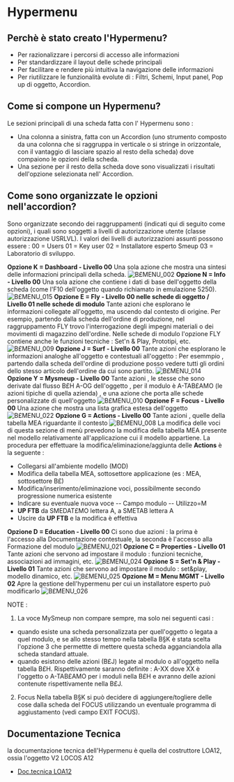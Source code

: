 # Hypermenu

## Perchè è stato creato l'Hypermenu?
- Per razionalizzare i percorsi di accesso alle informazioni
- Per standardizzare il layout delle schede principali
- Per facilitare e rendere più intuitiva la navigazione delle informazioni
- Per riutilizzare le funzionalità evolute di :  Filtri, Schemi, Input panel, Pop up di oggetto, Accordion.

## Come si compone un Hypermenu?
Le sezioni principali di una scheda fatta con l' Hypermenu sono : 
- Una colonna a sinistra, fatta con un Accordion (uno strumento composto da una colonna che si raggruppa in verticale o si stringe in orizzontale, con il vantaggio di lasciare spazio al resto della scheda) dove compaiono le opzioni della scheda.
- Una sezione per il resto della scheda dove sono visualizzati i risultati dell'opzione selezionata nell' Accordion.

## Come sono organizzate le opzioni nell'accordion?
Sono organizzate secondo dei raggruppamenti (indicati qui di seguito come opzioni), i quali sono soggetti a livelli di autorizzazione utente (classe autorizzazione USRLVL).
I valori dei livelli di autorizzazioni assunti possono essere : 
00 = Users
01 = Key user
02 = Installatore esperto Smeup
03 = Laboratorio di sviluppo.


**Opzione K = Dashboard  -  Livello 00**
Una sola azione che mostra una sintesi delle informazioni principali della scheda.
![B£MENU_002](http://localhost:3000/immagini/B£MENU_12/BXMENU_002.png)
**Opzione N = Info  -  Livello 00**
Una sola azione che contiene i dati di base dell'oggetto della scheda (come l'F10 dell'oggetto quando richiamato in emulazione 5250).
![B£MENU_015](http://localhost:3000/immagini/B£MENU_12/BXMENU_015.png)
**Opzione E = Fly  -  Livello 00 nelle schede di oggetto  /  Livello 01 nelle schede di modulo**
Tante azioni che esplorano le informazioni collegate all'oggetto, ma uscendo dal contesto di origine.
Per esempio, partendo dalla scheda dell'ordine di produzione, nel raggruppamento FLY trovo l'interrogazione degli impegni materiali o dei movimenti di magazzino dell'ordine.
Nelle schede di modulo l'opzione FLY contiene anche le funzioni tecniche :  Set'n & Play, Prototipi, etc.
![B£MENU_009](http://localhost:3000/immagini/B£MENU_12/BXMENU_009.png)
**Opzione J =  Surf  -  Livello 00**
  Tante azioni che esplorano le informazioni analoghe all'oggetto e contestuali all'oggetto :  Per esemmpio , partendo dalla scheda dell'ordine di produzione posso vedere tutti gli ordini dello stesso articolo dell'ordine da cui sono partito.
![B£MENU_014](http://localhost:3000/immagini/B£MENU_12/BXMENU_014.png)
**Opzione Y = Mysmeup  -  Livello 00**
  Tante azioni , le stesse che sono derivate dal flusso B£H A-OG dell'oggetto , per il modulo è A-TAB£AMO (le azioni tipiche di quella azienda) , e una azione che porta alle schede personalizzate di quell'oggetto
![B£MENU_010](http://localhost:3000/immagini/B£MENU_12/BXMENU_010.png)
**Opzione F = Focus  -  Livello 00**
  Una azione che mostra una lista grafica estesa dell'oggetto
![B£MENU_022](http://localhost:3000/immagini/B£MENU_12/BXMENU_022.png)
**Opzione G = Actions  -  Livello 00**
  Tante azioni , quelle della tabella MEA riguardante il contesto
![B£MENU_008](http://localhost:3000/immagini/B£MENU_12/BXMENU_008.png)
La modifica delle voci di questa sezione di menù prevedono la modifica della tabella MEA presente nel modello relativamente all'applicazione cui il modello appartiene.
La procedura per effettuare la modifica/eliminazione/aggiunta delle **Actions** è la seguente : 

- Collegarsi all'ambiente modello (MOD)
- Modifica  della tabella MEA, sottosettore applicazione (es :  MEA, sottosettore B£)
- Modifica/inserimento/eliminazione voci, possibilmente secondo progressione numerica esistente
- Indicare su eventuale nuova voce
-- Campo modulo
-- Utilizzo=M
-  **UP FTB**  da SMEDAT£MO lettera A, a SMETAB lettera A
- Uscire da **UP FTB** e la modifica è effettiva



**Opzione D = Education  -  Livello 00**
  Ci sono due azioni :  la prima è l'accesso alla Documentazione contestuale, la seconda è l'accesso alla Formazione del modulo
![B£MENU_021](http://localhost:3000/immagini/B£MENU_12/BXMENU_021.png)
**Opzione C = Properties  -  Livello 01**
  Tante azioni che servono ad impostare il modulo  :  funzioni tecniche, associazioni ad immagini, etc.
![B£MENU_024](http://localhost:3000/immagini/B£MENU_12/BXMENU_024.png)
**Opzione S = Set'n & Play  -  Livello 01**
  Tante azioni che servono ad impostare il modulo  :  set&play, modello dinamico, etc.
![B£MENU_025](http://localhost:3000/immagini/B£MENU_12/BXMENU_025.png)
**Opzione M = Menu MGMT  -  Livello 02**
  Apre la gestione dell'hypermenu per cui un installatore esperto può modificarlo
![B£MENU_026](http://localhost:3000/immagini/B£MENU_12/BXMENU_026.png)

NOTE : 
1) La voce MySmeup non compare sempre, ma solo nei seguenti casi : 
- quando esiste una scheda personalizzata per quell'oggetto o legata a quel modulo, e se allo stesso tempo nella tabella B§K è stata scelta l'opzione 3 che permettte di mettere questa scheda agganciandola alla scheda standard attuale.
- quando esistono delle azioni (B£J) legate al modulo o all'oggetto nella tabella B£H. Rispettivamente saranno definite :  A-XX dove XX è l'oggetto o A-TAB£AMO per i moduli nella B£H e avranno delle azioni contenute rispettivamente nella B£J.

2) Focus
Nella tabella B§K si può decidere di aggiungere/togliere delle cose dalla scheda del FOCUS utilizzando un eventuale programma di aggiustamento (vedi campo EXIT FOCUS).

##  Documentazione Tecnica
la documentazione tecnica dell'Hypermenu è quella del costruttore LOA12, ossia l'oggetto V2 LOCOS A12
- [Doc.tecnica LOA12](Sorgenti/V2/LOCOS/V2LOCOSA12)
